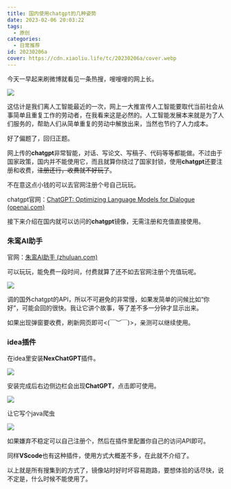 ```yaml
---
title: 国内使用chatgpt的几种姿势
date: 2023-02-06 20:03:22
tags:
  - 原创
categories:
  - 日常推荐
id: 20230206a
cover: https://cdn.xiaoliu.life/tc/20230206a/cover.webp
---
```


今天一早起来刷微博就看见一条热搜，嗖嗖嗖的网上长。

![](https://cdn.xiaoliu.life/tc/20230206a/1.webp)

这估计是我们离人工智能最近的一次，网上一大推宣传人工智能要取代当前社会从事简单且重复工作的劳动者，在我看来这是必然的。人工智能发展本来就是为了人们服务的，帮助人们从简单重复的劳动中解放出来，当然也节约了人力成本。

好了偏题了，回归正题。

网上传的**chatgpt**非常智能，对话、写论文、写稿子、代码等等都能做。不过由于国家政策，国内并不能使用它，而且就算你绕过了国家封锁，使用**chatgpt**还要注册和收费，~~注册还行，收费就不好玩了~~。

不在意这点小钱的可以去官网注册个号自己玩玩。

chatgpt官网：[ChatGPT: Optimizing Language Models for Dialogue (openai.com)](https://openai.com/blog/chatgpt/)

接下来介绍在国内就可以访问的**chatgpt**镜像，无需注册和充值直接使用。

### 朱鸾AI助手

官网：[朱鸾AI助手 (zhuluan.com)](http://wenzhang.zhuluan.com/zh-cn/?keys=nihao)

可以玩玩，能免费一段时间，付费就算了还不如去官网注册个充值玩呢。

![](https://cdn.xiaoliu.life/tc/20230206a/2.webp)

调的国外chatgpt的API，所以不可避免的非常慢，如果发简单的问候比如“你好”，可能会回的很快。我让它讲个故事，等了差不多一分钟才显示出来。

如果出现弹窗要收费，刷新网页即可<(￣︶￣)>，亲测可以继续使用。

### idea插件

在idea里安装**NexChatGPT**插件。

![](https://cdn.xiaoliu.life/tc/20230206a/4.webp)

安装完成后右边侧边栏会出现**ChatGPT**，点击即可使用。

![](https://cdn.xiaoliu.life/tc/20230206a/5.webp)

让它写个java爬虫

![](https://cdn.xiaoliu.life/tc/20230206a/6.webp)

如果嫌弃不稳定可以自己注册个，然后在插件里配置你自己的访问API即可。

同样**VScode**也有这种插件，使用方式大概差不多，在此就不介绍了。

以上就是所有搜集到的方式了，镜像站时好时坏容易跑路，要想体验的话尽快，说不定是，什么时候不能使用了。